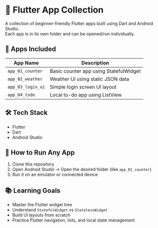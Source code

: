 # 🚀 Flutter App Collection

A collection of beginner-friendly Flutter apps built using Dart and Android Studio.  
Each app is in its own folder and can be opened/run individually.

## 📱 Apps Included

| App Name        | Description                      |
|----------------|----------------------------------|
| `app_01_counter`   | Basic counter app using StatefulWidget |
| `app_02_weather`   | Weather UI using static JSON data       |
| `app_03_login_ui`  | Simple login screen UI layout            |
| `app_04_todo`      | Local to-do app using ListView           |

## 🛠️ Tech Stack

- Flutter
- Dart
- Android Studio

## 🚧 How to Run Any App

1. Clone this repository
2. Open Android Studio → Open the desired folder (like `app_01_counter`)
3. Run it on an emulator or connected device

## 📚 Learning Goals

- Master the Flutter widget tree
- Understand `StatefulWidget` vs `StatelessWidget`
- Build UI layouts from scratch
- Practice Flutter navigation, lists, and local state management

